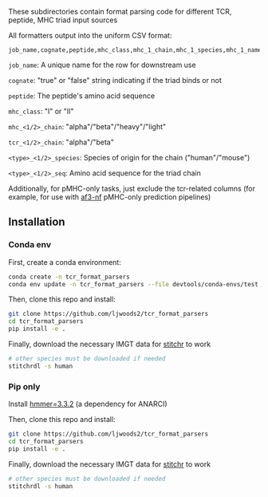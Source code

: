 
These subdirectories contain format parsing code for different TCR, peptide, MHC triad input sources

All formatters output into the uniform CSV format:

```
job_name,cognate,peptide,mhc_class,mhc_1_chain,mhc_1_species,mhc_1_name,mhc_1_seq,mhc_2_chain,mhc_2_species,mhc_2_name,mhc_2_seq,tcr_1_chain,tcr_1_species,tcr_1_seq,tcr_2_chain,tcr_2_species,tcr_2_seq
```

`job_name`: A unique name for the row for downstream use

`cognate`: "true" or "false" string indicating if the triad binds or not

`peptide`: The peptide's amino acid sequence

`mhc_class`: "I" or "II"

`mhc_<1/2>_chain`: "alpha"/"beta"/"heavy"/"light"

`tcr_<1/2>_chain`: "alpha"/"beta"

`<type>_<1/2>_species`: Species of origin for the chain ("human"/"mouse")

`<type>_<1/2>_seq`: Amino acid sequence for the triad chain

Additionally, for pMHC-only tasks, just exclude the tcr-related columns (for example, for use with [af3-nf](https://github.com/ljwoods2/af3-nf) pMHC-only prediction pipelines)

## Installation

### Conda env

First, create a conda environment:

```bash
conda create -n tcr_format_parsers
conda env update -n tcr_format_parsers --file devtools/conda-envs/test.yaml
```

Then, clone this repo and install:
```bash
git clone https://github.com/ljwoods2/tcr_format_parsers
cd tcr_format_parsers
pip install -e .
```

Finally, download the necessary IMGT data for [stitchr](https://github.com/JamieHeather/stitchr) to work
```bash
# other species must be downloaded if needed
stitchrdl -s human 
```

### Pip only

Install [hmmer=3.3.2](http://hmmer.org/) (a dependency for ANARCI)

Then, clone this repo and install:
```bash
git clone https://github.com/ljwoods2/tcr_format_parsers
cd tcr_format_parsers
pip install -e .
```

Finally, download the necessary IMGT data for [stitchr](https://github.com/JamieHeather/stitchr) to work
```bash
# other species must be downloaded if needed
stitchrdl -s human 
```
